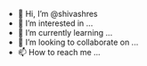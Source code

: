- 👋 Hi, I’m @shivashres
- 👀 I’m interested in ...
- 🌱 I’m currently learning ...
- 💞️ I’m looking to collaborate on ...
- 📫 How to reach me ...

<!---
shivashres/shivashres is a ✨ special ✨ repository because its `README.md` (this file) appears on your GitHub profile.
You can click the Preview link to take a look at your changes.
--->
